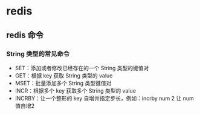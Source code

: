# redis
## redis 命令
### String 类型的常见命令
- SET：添加或者修改已经存在的一个 String 类型的键值对
- GET：根据 key 获取 String 类型的 value
- MSET：批量添加多个 String 类型键值对
- INCR：根据多个 key 获取多个 String 类型的 value
- INCRBY：让一个整形的 key 自增并指定步长，例如：incrby num 2 让 num 值自增2
